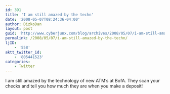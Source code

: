 ```yaml
---
id: 391
title: 'I am still amazed by the techn'
date: '2008-05-07T08:24:36-04:00'
author: DizkoDan
layout: post
guid: 'http://www.cyberjunx.com/blog/archives/2008/05/07/i-am-still-amazed-by-the-techn/'
permalink: /2008/05/07/i-am-still-amazed-by-the-techn/
ljID:
    - '558'
aktt_twitter_id:
    - '805441523'
categories:
    - Twitter
---
```


I am still amazed by the technology of new ATM’s at BofA. They scan your checks and tell you how much they are when you make a deposit!